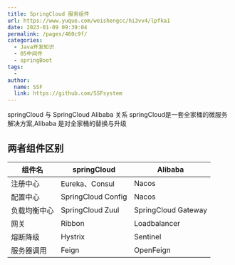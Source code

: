 ```yaml
---
title: SpringCloud 服务组件
url: https://www.yuque.com/weishengcc/hi3vv4/lpfka1
date: 2023-01-09 09:39:04
permalink: /pages/460c9f/
categories: 
  - Java开发知识
  - 05中间件
  - springBoot
tags: 
  - 
author: 
  name: SSF
  link: https://github.com/SSFsystem
---
```


springCloud 与	SpringCloud Alibaba 关系
springCloud是一套全家桶的微服务解决方案,Alibaba 是对全家桶的替换与升级

<a name="xAATg"></a>

## 两者组件区别

| 组件名 | springCloud  | Alibaba  |
| --- | --- | --- |
| 注册中心 | Eureka、Consul | Nacos |
| 配置中心 | SpringCloud Config | Nacos |
| 负载均衡中心 | SpringCloud Zuul | SpringCloud Gateway |
| 网关 | Ribbon | Loadbalancer |
| 熔断降级 | Hystrix | Sentinel |
| 服务器调用 | Feign | OpenFeign |

